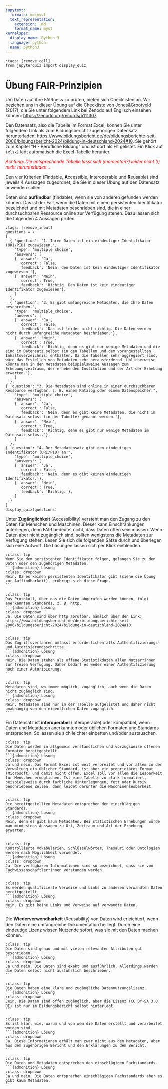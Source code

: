 ```yaml
---
jupytext:
  formats: md:myst
  text_representation:
    extension: .md
    format_name: myst
kernelspec:
  display_name: Python 3
  language: python
  name: python3
---
```

```{code-cell} ipython3
:tags: [remove_cell]
from jupyterquiz import display_quiz
```
# Übung FAIR-Prinzipien

Um Daten auf ihre FAIRness zu prüfen, bieten sich Checklisten an. Wir beziehen uns in dieser Übung auf die Checkliste von Jones&Grootveld (2017), die Sie unter folgendem Link bei Zenodo auf Englisch einsehen können: https://zenodo.org/records/5111307.

Den Datensatz, also die Tabelle im Format Excel, können Sie unter folgendem Link als zum Bildungsbericht zugehörigen Datensatz herunterladen: https://www.bildungsbericht.de/de/bildungsberichte-seit-2006/bildungsbericht-2024/bildung-in-deutschland-2024#10. Sie gehört zum Kapitel "H - Berufliche Bildung" und ist dort als H1 gelistet. Ein Klick auf `(xlsx)` lädt automatisch die Excel-Tabelle herunter.

<span style="color:red"> *Achtung: Die entsprechende Tabelle lässt sich (momentan?) leider nicht (!) mehr herunterladen...*</span>

Den vier Kriterien (**F**indable, **A**ccessible, **I**nteroperable und **R**eusable) sind jeweils 4 Aussagen zugeordnet, die Sie in dieser Übung auf den Datensatz anwenden sollen.


Daten sind **auffindbar** (findable), wenn sie von anderen gefunden werden können. Das ist der Fall, wenn die Daten mit einem persistenten Identifikator bezeichnet und mit Metadaten beschrieben sind, die in einer durchsuchbaren Ressource online zur Verfügung stehen. Dazu lassen sich die folgenden 4 Aussagen prüfen:


````{code-cell} ipython3
:tags: [remove_input]
questions = \
[
  { 'question': "1. Ihren Daten ist ein eindeutiger Identifikator (URI/PID) zugewiesen.",
    'type': 'multiple_choice',
    'answers': [
    { 'answer': 'Ja',
      'correct': False,
      'feedback': 'Nein, den Daten ist kein eindeutiger Identifikator zugewiesen.'},
    { 'answer': 'Nein',
      'correct': True,
      'feedback': 'Richtig. Den Daten ist kein eindeutiger Identifikator zugewiesen'},
    ]
  },
  { 'question': "2. Es gibt umfangreiche Metadaten, die Ihre Daten beschreiben.",
    'type': 'multiple_choice',
    'answers': [
    { 'answer': 'Ja',
      'correct': False,
      'feedback': 'Das ist leider nicht richtig. Die Daten werden nicht durch umfangreiche Metadaten beschrieben.'},
    { 'answer': 'Nein',
      'correct': True,
      'feedback': 'Richtig, denn es gibt nur wenige Metadaten und die sind im Datensatz selbst (in den Tabellen und dem vorangestellten Inhaltsverzeichnis) enthalten. Da die Tabellen sehr aggregiert sind, wäre das Erstellen von Metadaten sehr herausfordernd. Üblicherweise könnte man in den Metadaten beispielsweise Aussagen zum Erhebungszeitraum, der erhebenden Institution und der Art der Erhebung erwarten.'},
    ]
  },
{ 'question': "3. Die Metadaten sind online in einer durchsuchbaren Ressource verfügbar, z. B. einem Katalog oder einem Datenspeicher.",
    'type': 'multiple_choice',
    'answers': [
    { 'answer': 'Ja',
      'correct': False,
      'feedback': 'Nein, denn es gibt keine Metadaten, die nicht im Datensatz selbst (in der Tabelle) genannt werden.'},
    { 'answer': 'Nein',
      'correct': True,
      'feedback': 'Richtig, denn es gibt nur wenige Metadaten im Datensatz selbst.'},
    ]
  },
{ 'question': "4. Der Metadatensatz gibt den eindeutigen Indentifikator (URI/PID) an.",
    'type': 'multiple_choice',
    'answers': [
    { 'answer': 'Ja',
      'correct': False,
      'feedback': 'Nein, denn es gibt keinen eindeutigen Identifikator.'},
    { 'answer': 'Nein',
      'correct': True,
      'feedback': 'Richtig.'},
    ]
  }
]
display_quiz(questions)
````

Unter **Zugänglichkeit** (Accessibility) versteht man den Zugang zu den Daten für Menschen und Maschinen. Dieser kann Einschränkungen unterliegen, denn FAIR bedeutet nicht, dass Daten offen sein müssen. Wenn Daten aber nicht zugänglich sind, sollten wenigstens die Metadaten zur Verfügung stehen.
Lesen Sie sich die folgenden Sätze durch und überlegen sich eine Antwort. Die Lösungen lassen sich per Klick einblenden. 

````{admonition} Aussage 1
:class: tip
Wenn Sie dem persistenten Identifikator folgen, gelangen Sie zu den Daten oder den zugehörigen Metadaten.
```{admonition} Lösung
:class: dropdown
Nein. Da es keinen persistenten Identifikator gibt (siehe die Übung zur Auffindbarkeit), erübrigt sich diese Frage.
```
````

````{admonition} Aussage 2
:class: tip
Das Protokoll, über das die Daten abgerufen werden können, folgt anerkannten Standards, z. B. http.
```{admonition} Lösung
:class: dropdown
Ja. Die Daten sind über http abrufbar, nämlich über den Link: https://www.bildungsbericht.de/de/bildungsberichte-seit-2006/bildungsbericht-2024/bildung-in-deutschland-2024#10. 
```
````

````{admonition} Aussage 3
:class: tip
Das Zugriffsverfahren umfasst erforderlichenfalls Authentifizierungs- und Autorisierungsschritte.
```{admonition} Lösung
:class: dropdown
Nein. Die Daten stehen als offene Statistikdaten allen Nutzer*innen zur freien Verfügung. Daher bedarf es weder einer Authentifizierung noch einer Autorisierung.
```
````

````{admonition} Aussage 4
:class: tip
Metadaten sind, wo immer möglich, zugänglich, auch wenn die Daten nicht zugänglich sind.
```{admonition} Lösung
:class: dropdown
Nein. Metadaten sind nur in der Tabelle aufgelistet und daher nicht unabhängig von den eigentlichen Daten zugänglich.
```
````


Ein Datensatz ist **interoperabel** (interoperable) oder kompatibel, wenn Daten und Metadaten anerkannten oder üblichen Formaten und Standards entsprechen. So lassen sie sich leichter einbetten und/oder austauschen. 

````{admonition} Aussage 1
:class: tip
Die Daten werden in allgemein verständlichen und vorzugsweise offenen Formaten bereitgestellt.
```{admonition} Lösung
:class: dropdown
Ja und nein. Das Format Excel ist weit verbreitet und vor allem in der Verwaltung ein üblicher Standard, ist aber ein proprietäres Format (Microsoft) und damit nicht offen. Excel soll vor allem die Lesbarkeit für Menschen ermöglichen. Ist eine Tabelle zu stark formatiert, beispielsweise durch farbliche Hinterlegungen, fett oder kursiv beschriebene Zellen, dann leidet darunter die Maschinenlesbarkeit.
```
````

````{admonition} Aussage 2
:class: tip
Die bereitgestellten Metadaten entsprechen den einschlägigen Standards.
```{admonition} Lösung
:class: dropdown
Nein, denn es gibt kaum Metadaten. Bei statistischen Erhebungen würde man mindestens Aussagen zu Ort, Zeitraum und Art der Erhebung erwarten.
```
````

````{admonition} Aussage 3
:class: tip
Kontrollierte Vokabularien, Schlüsselwörter, Thesauri oder Ontologien werden nach Möglichkeit verwendet.
```{admonition} Lösung
:class: dropdown
Ja. Die verfügbaren Informationen sind so bezeichnet, dass sie von Fachwissenschaftler*innen verstanden werden. 
```
````

````{admonition} Aussage 4
:class: tip
Es werden qualifizierte Verweise und Links zu anderen verwandten Daten bereitgestellt.
```{admonition} Lösung
:class: dropdown
Nein. Es gibt keine Links und Verweise auf verwandte Daten.
```
````

Die **Wiederverwendbarkeit** (Reusability) von Daten wird erleichtert, wenn den Daten eine umfangreiche Dokumentation beiliegt. Durch eine eindeutige Lizenz wissen Nutzende sofort, was sie mit den Daten machen können.

````{admonition} Aussage 1
:class: tip
Die Daten sind genau und mit vielen relevanten Attributen gut beschrieben.
```{admonition} Lösung
:class: dropdown
Ja und nein. Die Daten sind exakt und ausführlich. Allerdings werden die Daten selbst nicht ausführlich beschrieben. 
```
````

````{admonition} Aussage 2
:class: tip
Die Daten haben eine klare und zugängliche Datennutzungslizenz.
```{admonition} Lösung
:class: dropdown
Jein. Die Daten sind offen zugänglich, aber die Lizenz (CC BY-SA 3.0 DE) ist nur im Bildungsbericht selbst hinterlegt.
```
````

````{admonition} Aussage 3
:class: tip
Es ist klar, wie, warum und von wem die Daten erstellt und verarbeitet worden sind.
```{admonition} Lösung
:class: dropdown
Ja. Diese Informationen erhält man zwar nicht aus den Metadaten, aber aus dem zugehörigen Bericht und den Erklärungen zu dem Bericht. 
```
````

````{admonition} Aussage 4
:class: tip
Die Daten und Metadaten entsprechen den einschlägigen Fachstandards.
```{admonition} Lösung
:class: dropdown
Ja und nein. Die Daten entsprechen einschlägigen Fachstandards aber es gibt kaum Metadaten.
```
````
